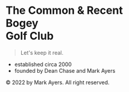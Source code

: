 # The Common &amp; Recent<br>Bogey<br>Golf Club

> Let's keep it real.

- established circa 2000
- founded by Dean Chase and Mark Ayers

&copy; 2022 by Mark Ayers. All right reserved.
